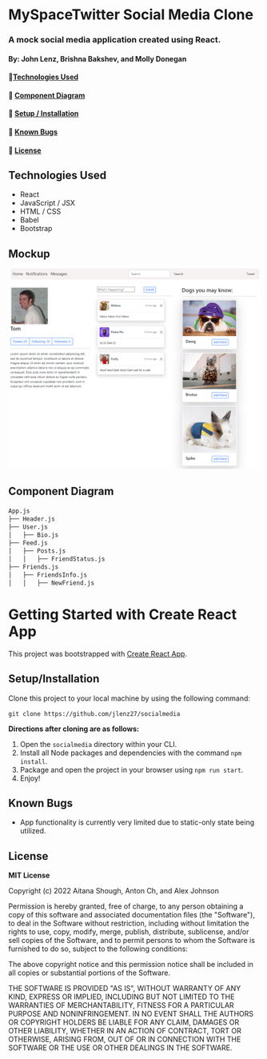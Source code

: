 # MySpaceTwitter Social Media Clone

### A mock social media application created using React.

#### By: John Lenz, Brishna Bakshev, and Molly Donegan

#### 🐣[Technologies Used](#technologies-used)
#### 🐩 [Component Diagram](#component-diagram)
#### 🐷 [Setup / Installation](#setup--installation)
#### 🐰 [Known Bugs](#known-bugs)
#### 🦄 [License](#license)

## Technologies Used
* React
* JavaScript / JSX
* HTML / CSS
* Babel
* Bootstrap

## Mockup

![mockup](/REACTFAKETWITTER.png)

## Component Diagram
```
App.js
├── Header.js
├── User.js
│   ├── Bio.js           
├── Feed.js
│   ├── Posts.js       
│   │   ├── FriendStatus.js
├── Friends.js
│   ├── FriendsInfo.js     
│   │   ├── NewFriend.js
```

# Getting Started with Create React App

This project was bootstrapped with [Create React App](https://github.com/facebook/create-react-app).

## Setup/Installation

Clone this project to your local machine by using the following command:
```
git clone https://github.com/jlenz27/socialmedia
```

**Directions after cloning are as follows:**
1. Open the `socialmedia` directory within your CLI.
2. Install all Node packages and dependencies with the command `npm install`.
3. Package and open the project in your browser using `npm run start`.
4. Enjoy!

## Known Bugs

* App functionality is currently very limited due to static-only state being utilized.

## License

**MIT License**

Copyright (c) 2022 Aitana Shough, Anton Ch, and Alex Johnson

Permission is hereby granted, free of charge, to any person obtaining a copy
of this software and associated documentation files (the "Software"), to deal
in the Software without restriction, including without limitation the rights
to use, copy, modify, merge, publish, distribute, sublicense, and/or sell
copies of the Software, and to permit persons to whom the Software is
furnished to do so, subject to the following conditions:

The above copyright notice and this permission notice shall be included in all
copies or substantial portions of the Software.

THE SOFTWARE IS PROVIDED "AS IS", WITHOUT WARRANTY OF ANY KIND, EXPRESS OR
IMPLIED, INCLUDING BUT NOT LIMITED TO THE WARRANTIES OF MERCHANTABILITY,
FITNESS FOR A PARTICULAR PURPOSE AND NONINFRINGEMENT. IN NO EVENT SHALL THE
AUTHORS OR COPYRIGHT HOLDERS BE LIABLE FOR ANY CLAIM, DAMAGES OR OTHER
LIABILITY, WHETHER IN AN ACTION OF CONTRACT, TORT OR OTHERWISE, ARISING FROM,
OUT OF OR IN CONNECTION WITH THE SOFTWARE OR THE USE OR OTHER DEALINGS IN THE
SOFTWARE.
